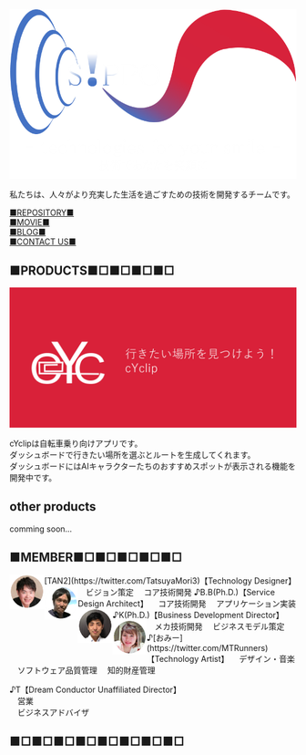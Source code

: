 <div id="img">
<img src="S!PPO2.png" alt="">
</div>
  
  
  私たちは、人々がより充実した生活を過ごすための技術を開発するチームです。  
  
    
<!--[NEWS](https://team-sippo.github.io/)  
[ABOUT US](https://team-sippo.github.io/)  
[PRODUCTS](https://github.com/Team-SIPPO/Team-SIPPO.github.io/products.md)-->  

[■REPOSITORY■](https://github.com/Team-SIPPO?tab=repositories)  
[■MOVIE■](https://www.youtube.com/channel/UCV285Ke2ubPht54D4sOOsqw)  
[■BLOG■](https://knalaboratory.hatenablog.com/)  
[■CONTACT US■](<mailto:team.sippo@gmail.com>)  
## ■PRODUCTS■□■□■□■□
<div id="img">
  <a href="https://play.google.com/store/apps/details?id=com.laboratory.kna.cyclip&hl=ja">
  <img src="cYclip.png" alt="">
  </a>
</div>
  
  
cYclipは自転車乗り向けアプリです。  
ダッシュボードで行きたい場所を選ぶとルートを生成してくれます。  
ダッシュボードにはAIキャラクターたちのおすすめスポットが表示される機能を開発中です。  
  
## other products  
comming soon...  

## ■MEMBER■□■□■□■□■□  
<img src="TAN2.png" align="left">
[TAN2](https://twitter.com/TatsuyaMori3)【Technology Designer】  
　ビジョン策定  
　コア技術開発  
  
<img src="B.B..png" align="left">
♪B.B(Ph.D.)【Service Design Architect】  
　コア技術開発  
　アプリケーション実装  
  
<img src="K.png" align="left">
♪K(Ph.D.)【Business Development Director】  
　メカ技術開発  
　ビジネスモデル策定  
  
<img src="おみー.png" align="left">
♪[おみー](https://twitter.com/MTRunners)【Technology Artist】  
　デザイン・音楽  
　ソフトウェア品質管理  
　知的財産管理  
  
♪T【Dream Conductor Unaffiliated Director】  
　営業  
　ビジネスアドバイザ  
  
## ■□■□■□■□■□■□■□■□
